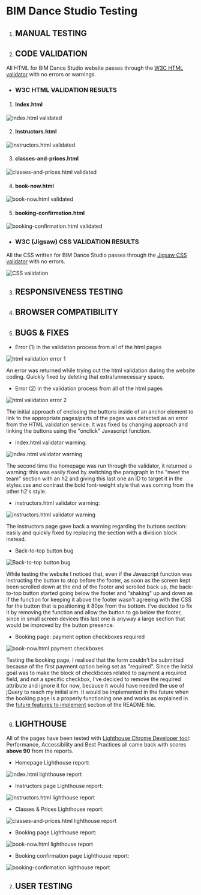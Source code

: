 # BIM Dance Studio Testing

1) ## MANUAL TESTING

2) ## CODE VALIDATION

All HTML for BIM Dance Studio website passes through the [W3C HTML validator](https://validator.w3.org/) with no errors or warnings.

- ### W3C HTML VALIDATION RESULTS

1) #### Index.html

![index.html validated](docs/TESTING-images/homepage-validated.png)

2) #### Instructors.html

![instructors.html validated](docs/TESTING-images/instructors-page-validated.png)

3) #### classes-and-prices.html

![classes-and-prices.html validated](docs/TESTING-images/classes-and-prices-validated.png)

4) #### book-now.html

![book-now.html validated](docs/TESTING-images/booking-page-validated.png)

5) #### booking-confirmation.html

![booking-confirmation.html validated](docs/TESTING-images/booking-confirmation-validated.png)

- ### W3C (Jigsaw) CSS VALIDATION RESULTS

All the CSS written for BIM Dance Studio passes through the [Jigsaw CSS validator](https://jigsaw.w3.org/css-validator/) with no errors.

![CSS validation](docs/TESTING-images/css-validation.png)


3) ## RESPONSIVENESS TESTING

4) ## BROWSER COMPATIBILITY 

5) ## BUGS & FIXES

- Error (1) in the validation process from all of the html pages

![html validation error 1](docs/TESTING-images/html-error-1.png)

An error was returned while trying out the html validation during the website coding. Quickly fixed by deleting that extra/unnecessary space.

- Error (2) in the validation process from all of the html pages

![html validation error 2](docs/TESTING-images/html-error-2.png)

The initial approach of enclosing the buttons inside of an anchor element to link to the appropriate pages/parts of the pages was detected as an error from the HTML validation service. It was fixed by changing approach and linking the buttons using the "onclick" Javascript function.

- index.html validator warning:

![index.html validator warning](docs/TESTING-images/homepage-validation-warning.png)

The second time the homepage was run through the validator, it returned a warning: this was easily fixed by switching the paragraph in the "meet the team" section with an h2 and giving this last one an ID to target it in the styles.css and contrast the bold font-weight style that was coming from the other h2's style.

- instructors.html validator warning:

![instructors.html validator warning](docs/TESTING-images/instructors-page-validation-warning.png)

The instructors page gave back a warning regarding the buttons section: easily and quickly fixed by replacing the section with a division block instead. 

- Back-to-top button bug

![Back-to-top button bug](docs/TESTING-images/back-to-top-bug.gif)

While testing the website I noticed that, even if the Javascript function was instructing the button to stop before the footer, as soon as the screen kept been scrolled down at the end of the footer and scrolled back up, the back-to-top button started going below the footer and "shaking" up and down as if the function for keeping it above the footer wasn't agreeing with the CSS for the button that is positioning it 80px from the bottom.
I've decided to fix it by removing the function and allow the button to go below the footer, since in small screen devices this last one is anyway a large section that would be improved by the button presence.

- Booking page: payment option checkboxes required

![book-now.html payment checkboxes](docs/TESTING-images/booking-page-payment-checkbox-bug.gif)

Testing the booking page, I realised that the form couldn't be submitted because of the first payment option being set as "required". Since the initial goal was to make the block of checkboxes related to payment a required field, and not a specific checkbox, I've deciced to remove the required attribute and ignore it for now, because it would have needed the use of jQuery to reach my initial aim. It would be implemented in the future when the booking page is a properly functioning one and works as explained in the [future features to implement](README.md/#features-to-implement-in-the-future) section of the README file.

6) ## LIGHTHOUSE

All of the pages have been tested with [Lighthouse Chrome Developer tool](https://chrome.google.com/webstore/detail/lighthouse/blipmdconlkpinefehnmjammfjpmpbjk?hl=en): Performance, Accessibility and Best Practices all came back with scores __above 90__ from the reports.

- Homepage Lighthouse report:

![index.html lighthouse report](docs/TESTING-images/homepage-lighthouse-report.png)

- Instructors page Lighthouse report:

![instructors.html lighthouse report](docs/TESTING-images/instructors-lighthouse-report.png)

- Classes & Prices Lighthouse report:

![classes-and-prices.html lighthouse report](docs/TESTING-images/classes%26prices-lighthouse-report.png)

- Booking page Lighthouse report:

![book-now.html lighthouse report](docs/TESTING-images/booking-page-lighthouse-report.png)

- Booking confirmation page Lighthouse report:

![booking-confirmation lighthouse report](docs/TESTING-images/booking-confirmation-lighthouse-report.png)

7) ## USER TESTING

